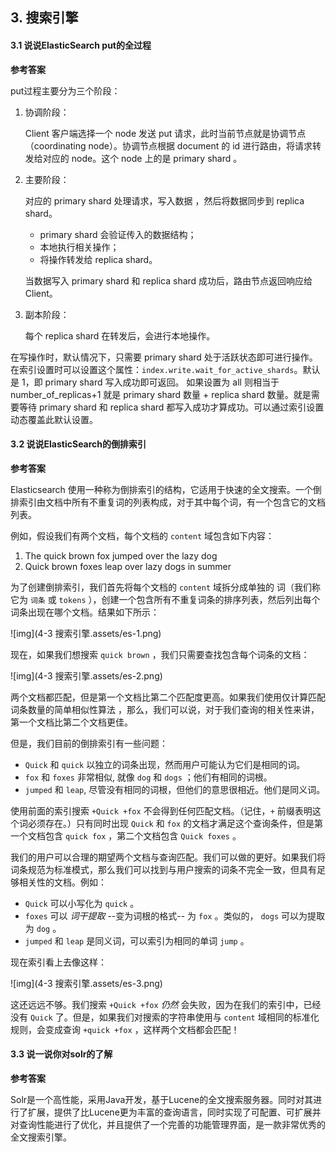 ## 3. 搜索引擎

#### 3.1 说说ElasticSearch put的全过程

**参考答案**

put过程主要分为三个阶段：

1. 协调阶段：

   Client 客户端选择一个 node 发送 put 请求，此时当前节点就是协调节点（coordinating node）。协调节点根据 document 的 id 进行路由，将请求转发给对应的 node。这个 node 上的是 primary shard 。

2. 主要阶段：

   对应的 primary shard 处理请求，写入数据 ，然后将数据同步到 replica shard。

   - primary shard 会验证传入的数据结构；
   - 本地执行相关操作；
   - 将操作转发给 replica shard。

   当数据写入 primary shard 和 replica shard 成功后，路由节点返回响应给 Client。

3. 副本阶段：

   每个 replica shard 在转发后，会进行本地操作。

在写操作时，默认情况下，只需要 primary shard 处于活跃状态即可进行操作。在索引设置时可以设置这个属性：`index.write.wait_for_active_shards`。默认是 1，即 primary shard 写入成功即可返回。 如果设置为 all 则相当于 number_of_replicas+1 就是 primary shard 数量 + replica shard 数量。就是需要等待 primary shard 和 replica shard 都写入成功才算成功。可以通过索引设置动态覆盖此默认设置。

#### 3.2 说说ElasticSearch的倒排索引

**参考答案**

Elasticsearch 使用一种称为倒排索引的结构，它适用于快速的全文搜索。一个倒排索引由文档中所有不重复词的列表构成，对于其中每个词，有一个包含它的文档列表。

例如，假设我们有两个文档，每个文档的 `content` 域包含如下内容：

1. The quick brown fox jumped over the lazy dog
2. Quick brown foxes leap over lazy dogs in summer

为了创建倒排索引，我们首先将每个文档的 `content` 域拆分成单独的 词（我们称它为 `词条` 或 `tokens` ），创建一个包含所有不重复词条的排序列表，然后列出每个词条出现在哪个文档。结果如下所示：

![img](4-3 搜索引擎.assets/es-1.png)

现在，如果我们想搜索 `quick brown` ，我们只需要查找包含每个词条的文档：

![img](4-3 搜索引擎.assets/es-2.png)

两个文档都匹配，但是第一个文档比第二个匹配度更高。如果我们使用仅计算匹配词条数量的简单相似性算法 ，那么，我们可以说，对于我们查询的相关性来讲，第一个文档比第二个文档更佳。

但是，我们目前的倒排索引有一些问题：

- `Quick` 和 `quick` 以独立的词条出现，然而用户可能认为它们是相同的词。
- `fox` 和 `foxes` 非常相似, 就像 `dog` 和 `dogs` ；他们有相同的词根。
- `jumped` 和 `leap`, 尽管没有相同的词根，但他们的意思很相近。他们是同义词。

使用前面的索引搜索 `+Quick +fox` 不会得到任何匹配文档。（记住，`+` 前缀表明这个词必须存在。）只有同时出现 `Quick` 和 `fox` 的文档才满足这个查询条件，但是第一个文档包含 `quick fox` ，第二个文档包含 `Quick foxes` 。

我们的用户可以合理的期望两个文档与查询匹配。我们可以做的更好。如果我们将词条规范为标准模式，那么我们可以找到与用户搜索的词条不完全一致，但具有足够相关性的文档。例如：

- `Quick` 可以小写化为 `quick` 。
- `foxes` 可以 *词干提取* --变为词根的格式-- 为 `fox` 。类似的， `dogs` 可以为提取为 `dog` 。
- `jumped` 和 `leap` 是同义词，可以索引为相同的单词 `jump` 。

现在索引看上去像这样：

![img](4-3 搜索引擎.assets/es-3.png)

这还远远不够。我们搜索 `+Quick +fox` *仍然* 会失败，因为在我们的索引中，已经没有 `Quick` 了。但是，如果我们对搜索的字符串使用与 `content` 域相同的标准化规则，会变成查询 `+quick +fox` ，这样两个文档都会匹配！

#### 3.3 说一说你对solr的了解

**参考答案**

Solr是一个高性能，采用Java开发，基于Lucene的全文搜索服务器。同时对其进行了扩展，提供了比Lucene更为丰富的查询语言，同时实现了可配置、可扩展并对查询性能进行了优化，并且提供了一个完善的功能管理界面，是一款非常优秀的全文搜索引擎。
